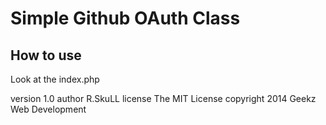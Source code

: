 # Simple Github OAuth Class

## How to use

 Look at the index.php

 version 1.0
 author R.SkuLL
 license The MIT License
 copyright 2014 Geekz Web Development
